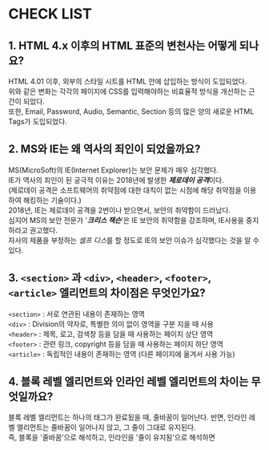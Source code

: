 # CHECK LIST  

## 1. HTML 4.x 이후의 HTML 표준의 변천사는 어떻게 되나요? 
HTML 4.01 이후, 외부의 스타일 시트를 HTML 안에 삽입하는 방식이 도입되었다.    
위와 같은 변화는 각각의 페이지에 CSS를 입력해야하는 비효율적 방식을 개선하는 근간이 되었다.   
또한, Email, Password, Audio, Semantic, Section 등의 많은 양의 새로운 HTML Tags가 도입되었다.   
   
   
## 2. MS와 IE는 왜 역사의 죄인이 되었을까요?
MS(MicroSoft)의 IE(Internet Explorer)는 보안 문제가 매우 심각했다.   
IE가 역사의 죄인이 된 궁극적 이유는 2018년에 발생한 ***제로데이 공격***이다.   
(제로데이 공격은 소프트웨어의 취약점에 대한 대칙이 없는 시점에 해당 취약점을 이용하여 해킹하는 기술이다.)   
2018년, IE는 제로데이 공격을 2번이나 받으면서, 보안의 취약함이 드러났다.   
심지어 MS의 보안 전문가 '***크리스 잭슨***'은 IE 보안의 취약함을 강조하며, IE사용을 중지하라고 권고했다.   
자사의 제품을 부정하는 *셀프 디스*를 할 정도로 IE의 보안 이슈가 심각했다는 것을 알 수 있다.   
   
   
## 3. `<section>` 과 `<div>`, `<header>`, `<footer>`, `<article>` 엘리먼트의 차이점은 무엇인가요?
`<section>` : 서로 연관된 내용이 존재하는 영역   
`<div>` : Division의 약자로, 특별한 의미 없이 영역을 구분 지을 때 사용   
`<header>` : 제목, 로고, 검색창 등을 담을 때 사용하는 페이지 상단 영역   
`<footer>` : 관련 링크, copyright 등을 담을 때 사용하는 페이지 하단 영역      
`<article>` : 독립적인 내용이 존재하는 영역 (다른 페이지에 옮겨서 사용 가능)


## 4. 블록 레벨 엘리먼트와 인라인 레벨 엘리먼트의 차이는 무엇일까요?   
블록 레벨 엘리먼트는 하나의 태그가 완료됬을 때, 줄바꿈이 일어난다. 반면, 인라인 레벨 엘리먼트는 줄바꿈이 일어나지 않고, 그 줄이 그대로 유지된다.   
즉, 블록을 '줄바꿈'으로 해석하고, 인라인을 '줄이 유지됨'으로 해석하면 
